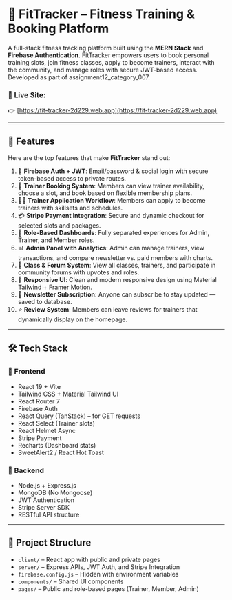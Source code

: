 # 💪 FitTracker – Fitness Training & Booking Platform

A full-stack fitness tracking platform built using the **MERN Stack** and **Firebase Authentication**. FitTracker empowers users to book personal training slots, join fitness classes, apply to become trainers, interact with the community, and manage roles with secure JWT-based access. Developed as part of assignment12_category_007.

### 🔗 Live Site:
👉 [https://fit-tracker-2d229.web.app](https://fit-tracker-2d229.web.app)

---

## 🚀 Features

Here are the top features that make **FitTracker** stand out:

1. 🔐 **Firebase Auth + JWT**: Email/password & social login with secure token-based access to private routes.
2. 📅 **Trainer Booking System**: Members can view trainer availability, choose a slot, and book based on flexible membership plans.
3. 🧑‍🏫 **Trainer Application Workflow**: Members can apply to become trainers with skillsets and schedules.
4. 💳 **Stripe Payment Integration**: Secure and dynamic checkout for selected slots and packages.
5. 🧠 **Role-Based Dashboards**: Fully separated experiences for Admin, Trainer, and Member roles.
6. 📊 **Admin Panel with Analytics**: Admin can manage trainers, view transactions, and compare newsletter vs. paid members with charts.
7. 🧾 **Class & Forum System**: View all classes, trainers, and participate in community forums with upvotes and roles.
8. 📱 **Responsive UI**: Clean and modern responsive design using Material Tailwind + Framer Motion.
9. 📨 **Newsletter Subscription**: Anyone can subscribe to stay updated — saved to database.
10. ⭐ **Review System**: Members can leave reviews for trainers that dynamically display on the homepage.

---

## 🛠 Tech Stack

### 🧩 Frontend
- React 19 + Vite
- Tailwind CSS + Material Tailwind UI
- React Router 7
- Firebase Auth
- React Query (TanStack) – for GET requests
- React Select (Trainer slots)
- React Helmet Async
- Stripe Payment
- Recharts (Dashboard stats)
- SweetAlert2 / React Hot Toast

### 🔧 Backend
- Node.js + Express.js
- MongoDB (No Mongoose)
- JWT Authentication
- Stripe Server SDK
- RESTful API structure

---

## 📂 Project Structure

- `client/` – React app with public and private pages
- `server/` – Express APIs, JWT Auth, and Stripe Integration
- `firebase.config.js` – Hidden with environment variables
- `components/` – Shared UI components
- `pages/` – Public and role-based pages (Trainer, Member, Admin)
